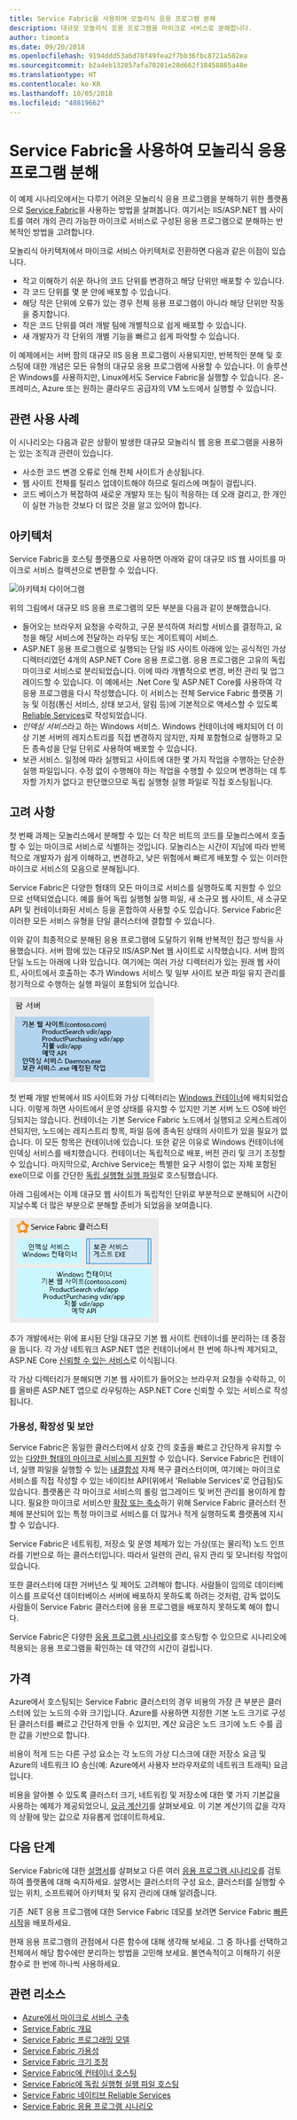 ```yaml
---
title: Service Fabric을 사용하여 모놀리식 응용 프로그램 분해
description: 대규모 모놀리식 응용 프로그램을 마이크로 서비스로 분해합니다.
author: timomta
ms.date: 09/20/2018
ms.openlocfilehash: 9194ddd53a6d78f49fea2f7bb36fbc8721a502ea
ms.sourcegitcommit: b2a4eb132857afa70201e28d662f18458865a48e
ms.translationtype: HT
ms.contentlocale: ko-KR
ms.lasthandoff: 10/05/2018
ms.locfileid: "48819662"
---
```

# <a name="using-service-fabric-to-decompose-monolithic-applications"></a>Service Fabric을 사용하여 모놀리식 응용 프로그램 분해

이 예제 시나리오에서는 다루기 어려운 모놀리식 응용 프로그램을 분해하기 위한 플랫폼으로 [Service Fabric](/azure/service-fabric/service-fabric-overview)을 사용하는 방법을 살펴봅니다. 여기서는 IIS/ASP.NET 웹 사이트를 여러 개의 관리 가능한 마이크로 서비스로 구성된 응용 프로그램으로 분해하는 반복적인 방법을 고려합니다.

모놀리식 아키텍처에서 마이크로 서비스 아키텍처로 전환하면 다음과 같은 이점이 있습니다.
* 작고 이해하기 쉬운 하나의 코드 단위를 변경하고 해당 단위만 배포할 수 있습니다.
* 각 코드 단위를 몇 분 안에 배포할 수 있습니다.
* 해당 작은 단위에 오류가 있는 경우 전체 응용 프로그램이 아니라 해당 단위만 작동을 중지합니다.
* 작은 코드 단위를 여러 개발 팀에 개별적으로 쉽게 배포할 수 있습니다.
* 새 개발자가 각 단위의 개별 기능을 빠르고 쉽게 파악할 수 있습니다.

이 예제에서는 서버 팜의 대규모 IIS 응용 프로그램이 사용되지만, 반복적인 분해 및 호스팅에 대한 개념은 모든 유형의 대규모 응용 프로그램에 사용할 수 있습니다. 이 솔루션은 Windows를 사용하지만, Linux에서도 Service Fabric을 실행할 수 있습니다. 온-프레미스, Azure 또는 원하는 클라우드 공급자의 VM 노드에서 실행할 수 있습니다.

## <a name="relevant-use-cases"></a>관련 사용 사례

이 시나리오는 다음과 같은 상황이 발생한 대규모 모놀리식 웹 응용 프로그램을 사용하는 있는 조직과 관련이 있습니다.

- 사소한 코드 변경 오류로 인해 전체 사이트가 손상됩니다.
- 웹 사이트 전체를 릴리스 업데이트해야 하므로 릴리스에 며칠이 걸립니다.
- 코드 베이스가 복잡하여 새로운 개발자 또는 팀이 적응하는 데 오래 걸리고, 한 개인이 실현 가능한 것보다 더 많은 것을 알고 있어야 합니다.

## <a name="architecture"></a>아키텍처

Service Fabric을 호스팅 플랫폼으로 사용하면 아래와 같이 대규모 IIS 웹 사이트를 마이크로 서비스 컬렉션으로 변환할 수 있습니다.

![아키텍처 다이어그램](./media/architecture-service-fabric-complete.png)

위의 그림에서 대규모 IIS 응용 프로그램의 모든 부분을 다음과 같이 분해했습니다.

- 들어오는 브라우저 요청을 수락하고, 구문 분석하여 처리할 서비스를 결정하고, 요청을 해당 서비스에 전달하는 라우팅 또는 게이트웨이 서비스.
- ASP.NET 응용 프로그램으로 실행되는 단일 IIS 사이트 아래에 있는 공식적인 가상 디렉터리였던 4개의 ASP.NET Core 응용 프로그램. 응용 프로그램은 고유의 독립 마이크로 서비스로 분리되었습니다. 이에 따라 개별적으로 변경, 버전 관리 및 업그레이드할 수 있습니다. 이 예에서는 .Net Core 및 ASP.NET Core를 사용하여 각 응용 프로그램을 다시 작성했습니다. 이 서비스는 전체 Service Fabric 플랫폼 기능 및 이점(통신 서비스, 상태 보고서, 알림 등)에 기본적으로 액세스할 수 있도록 [Reliable Services](/azure/service-fabric/service-fabric-reliable-services-introduction)로 작성되었습니다.
- *인덱싱 서비스*라고 하는 Windows 서비스. Windows 컨테이너에 배치되어 더 이상 기본 서버의 레지스트리를 직접 변경하지 않지만, 자체 포함형으로 실행하고 모든 종속성을 단일 단위로 사용하여 배포할 수 있습니다.
- 보관 서비스. 일정에 따라 실행되고 사이트에 대한 몇 가지 작업을 수행하는 단순한 실행 파일입니다. 수정 없이 수행해야 하는 작업을 수행할 수 있으며 변경하는 데 투자할 가치가 없다고 판단했으므로 독립 실행형 실행 파일로 직접 호스팅됩니다.

## <a name="considerations"></a>고려 사항

첫 번째 과제는 모놀리스에서 분해할 수 있는 더 작은 비트의 코드를 모놀리스에서 호출할 수 있는 마이크로 서비스로 식별하는 것입니다. 모놀리스는 시간이 지남에 따라 반복적으로 개발자가 쉽게 이해하고, 변경하고, 낮은 위험에서 빠르게 배포할 수 있는 이러한 마이크로 서비스의 모음으로 분해됩니다.

Service Fabric은 다양한 형태의 모든 마이크로 서비스를 실행하도록 지원할 수 있으므로 선택되었습니다. 예를 들어 독립 실행형 실행 파일, 새 소규모 웹 사이트, 새 소규모 API 및 컨테이너화된 서비스 등을 혼합하여 사용할 수도 있습니다. Service Fabric은 이러한 모든 서비스 유형을 단일 클러스터에 결합할 수 있습니다.

이와 같이 최종적으로 분해된 응용 프로그램에 도달하기 위해 반복적인 접근 방식을 사용했습니다. 서버 팜에 있는 대규모 IIS/ASP.Net 웹 사이트로 시작했습니다. 서버 팜의 단일 노드는 아래에 나와 있습니다. 여기에는 여러 가상 디렉터리가 있는 원래 웹 사이트, 사이트에서 호출하는 추가 Windows 서비스 및 일부 사이트 보관 파일 유지 관리를 정기적으로 수행하는 실행 파일이 포함되어 있습니다.

![모놀리식 아키텍처 다이어그램](./media/architecture-service-fabric-monolith.png)

첫 번째 개발 반복에서 IIS 사이트와 가상 디렉터리는 [Windows 컨테이너](/azure/service-fabric/service-fabric-containers-overview)에 배치되었습니다. 이렇게 하면 사이트에서 운영 상태를 유지할 수 있지만 기본 서버 노드 OS에 바인딩되지는 않습니다. 컨테이너는 기본 Service Fabric 노드에서 실행되고 오케스트레이션되지만, 노드에는 레지스트리 항목, 파일 등에 종속된 상태의 사이트가 있을 필요가 없습니다. 이 모든 항목은 컨테이너에 있습니다. 또한 같은 이유로 Windows 컨테이너에 인덱싱 서비스를 배치했습니다. 컨테이너는 독립적으로 배포, 버전 관리 및 크기 조정할 수 있습니다. 마지막으로, Archive Service는 특별한 요구 사항이 없는 자체 포함된 exe이므로 이를 간단한 [독립 실행형 실행 파일](/azure/service-fabric/service-fabric-guest-executables-introduction)로 호스팅했습니다.

아래 그림에서는 이제 대규모 웹 사이트가 독립적인 단위로 부분적으로 분해되어 시간이 지날수록 더 많은 부분으로 분해할 준비가 되었음을 보여줍니다.

![부분 분해를 보여주는 아키텍처 다이어그램](./media/architecture-service-fabric-midway.png)

추가 개발에서는 위에 표시된 단일 대규모 기본 웹 사이트 컨테이너를 분리하는 데 중점을 둡니다. 각 가상 네트워크 ASP.NET 앱은 컨테이너에서 한 번에 하나씩 제거되고, ASP.NE Core [신뢰할 수 있는 서비스](/azure/service-fabric/service-fabric-reliable-services-introduction)로 이식됩니다.

각 가상 디렉터리가 분해되면 기본 웹 사이트가 들어오는 브라우저 요청을 수락하고, 이를 올바른 ASP.NET 앱으로 라우팅하는 ASP.NET Core 신뢰할 수 있는 서비스로 작성됩니다.

### <a name="availability-scalability-and-security"></a>가용성, 확장성 및 보안

Service Fabric은 동일한 클러스터에서 상호 간의 호출을 빠르고 간단하게 유지할 수 있는 [다양한 형태의 마이크로 서비스를 지원](/azure/service-fabric/service-fabric-choose-framework)할 수 있습니다. Service Fabric은 컨테이너, 실행 파일을 실행할 수 있는 [내결함성](/azure/service-fabric/service-fabric-availability-services) 자체 복구 클러스터이며, 여기에는 마이크로 서비스를 직접 작성할 수 있는 네이티브 API(위에서 'Reliable Services'로 언급됨)도 있습니다. 플랫폼은 각 마이크로 서비스의 롤링 업그레이드 및 버전 관리를 용이하게 합니다. 필요한 마이크로 서비스만 [확장 또는 축소](/azure/service-fabric/service-fabric-concepts-scalability)하기 위해 Service Fabric 클러스터 전체에 분산되어 있는 특정 마이크로 서비스를 더 많거나 적게 실행하도록 플랫폼에 지시할 수 있습니다.

Service Fabric은 네트워킹, 저장소 및 운영 체제가 있는 가상(또는 물리적) 노드 인프라를 기반으로 하는 클러스터입니다. 따라서 일련의 관리, 유지 관리 및 모니터링 작업이 있습니다.

또한 클러스터에 대한 거버넌스 및 제어도 고려해야 합니다. 사람들이 임의로 데이터베이스를 프로덕션 데이터베이스 서버에 배포하지 못하도록 하려는 것처럼, 감독 없이도 사람들이 Service Fabric 클러스터에 응용 프로그램을 배포하지 못하도록 해야 합니다.

Service Fabric은 다양한 [응용 프로그램 시나리오](/azure/service-fabric/service-fabric-application-scenarios)를 호스팅할 수 있으므로 시나리오에 적용되는 응용 프로그램을 확인하는 데 약간의 시간이 걸립니다.

## <a name="pricing"></a>가격

Azure에서 호스팅되는 Service Fabric 클러스터의 경우 비용의 가장 큰 부분은 클러스터에 있는 노드의 수와 크기입니다. Azure를 사용하면 지정한 기본 노드 크기로 구성된 클러스터를 빠르고 간단하게 만들 수 있지만, 계산 요금은 노드 크기에 노드 수를 곱한 값을 기반으로 합니다.

비용이 적게 드는 다른 구성 요소는 각 노드의 가상 디스크에 대한 저장소 요금 및 Azure의 네트워크 IO 송신(예: Azure에서 사용자 브라우저로의 네트워크 트래픽) 요금입니다.

비용을 알아볼 수 있도록 클러스터 크기, 네트워킹 및 저장소에 대한 몇 가지 기본값을 사용하는 예제가 제공되었으니, [요금 계산기](https://azure.com/e/52dea096e5844d5495a7b22a9b2ccdde)를 살펴보세요. 이 기본 계산기의 값을 각자의 상황에 맞는 값으로 자유롭게 업데이트하세요.

## <a name="next-steps"></a>다음 단계

Service Fabric에 대한 [설명서](/azure/service-fabric/service-fabric-overview)를 살펴보고 다른 여러 [응용 프로그램 시나리오](/azure/service-fabric/service-fabric-application-scenarios)를 검토하여 플랫폼에 대해 숙지하세요. 설명서는 클러스터의 구성 요소, 클러스터를 실행할 수 있는 위치, 소프트웨어 아키텍처 및 유지 관리에 대해 알려줍니다.

기존 .NET 응용 프로그램에 대한 Service Fabric 데모를 보려면 Service Fabric [빠른 시작](/azure/service-fabric/service-fabric-quickstart-dotnet)을 배포하세요.

현재 응용 프로그램의 관점에서 다른 함수에 대해 생각해 보세요. 그 중 하나를 선택하고 전체에서 해당 함수에만 분리하는 방법을 고민해 보세요. 불연속적이고 이해하기 쉬운 함수로 한 번에 하나씩 사용하세요.

## <a name="related-resources"></a>관련 리소스

- [Azure에서 마이크로 서비스 구축](/azure/architecture/microservices)
- [Service Fabric 개요](/azure/service-fabric/service-fabric-overview)
- [Service Fabric 프로그래밍 모델](/azure/service-fabric/service-fabric-choose-framework)
- [Service Fabric 가용성](/azure/service-fabric/service-fabric-availability-services)
- [Service Fabric 크기 조정](/azure/service-fabric/service-fabric-concepts-scalability)
- [Service Fabric에 컨테이너 호스팅](/azure/service-fabric/service-fabric-containers-overview)
- [Service Fabric에 독립 실행형 실행 파일 호스팅](/azure/service-fabric/service-fabric-guest-executables-introduction)
- [Service Fabric 네이티브 Reliable Services](/azure/service-fabric/service-fabric-reliable-services-introduction)
- [Service Fabric 응용 프로그램 시나리오](/azure/service-fabric/service-fabric-application-scenarios)